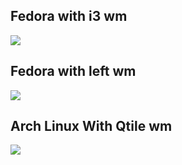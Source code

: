 <h2> Fedora with i3 wm</h2>
<img src="https://raw.githubusercontent.com/jSierraB3991/dotfiles/main/i3/Fedorai3.png" />

<h2> Fedora with left wm</h2>
<img src="https://raw.githubusercontent.com/jSierraB3991/dotfiles/main/leftwm/Fedora-left-wm.png" />

<h2> Arch Linux With Qtile wm </h2>
<img src="https://raw.githubusercontent.com/jSierraB3991/dotfiles/main/qtile/arch-qtile.png" />
